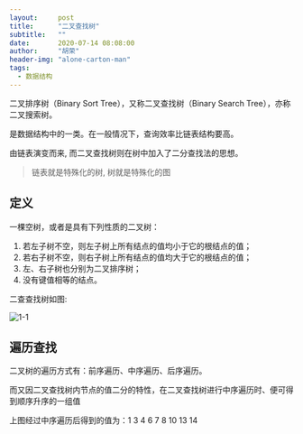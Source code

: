 ```yaml
---
layout:     post
title:      "二叉查找树"
subtitle:   ""
date:       2020-07-14 08:08:00
author:     "胡荣"
header-img: "alone-carton-man"
tags:
  - 数据结构
---
```


二叉排序树（Binary Sort Tree），又称二叉查找树（Binary Search Tree），亦称二叉搜索树。

是数据结构中的一类。在一般情况下，查询效率比链表结构要高。

由链表演变而来, 而二叉查找树则在树中加入了二分查找法的思想。 

> 链表就是特殊化的树, 树就是特殊化的图

## 定义

一棵空树，或者是具有下列性质的二叉树：
1. 若左子树不空，则左子树上所有结点的值均小于它的根结点的值；
2. 若右子树不空，则右子树上所有结点的值均大于它的根结点的值；
3. 左、右子树也分别为二叉排序树；
4. 没有键值相等的结点。

二查查找树如图:

![1-1](https://s1.ax1x.com/2020/07/28/aAigUI.jpg)

## 遍历查找

二叉树的遍历方式有：前序遍历、中序遍历、后序遍历。

而又因二叉查找树内节点的值二分的特性，在二叉查找树进行中序遍历时、便可得到顺序升序的一组值

上图经过中序遍历后得到的值为：1 3 4 6 7 8 10 13 14